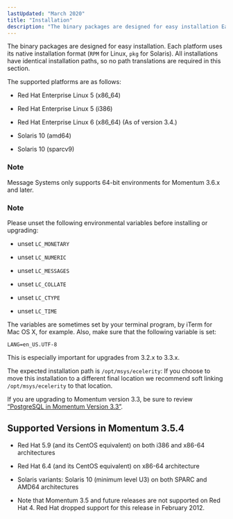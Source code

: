 ```yaml
---
lastUpdated: "March 2020"
title: "Installation"
description: "The binary packages are designed for easy installation Each platform uses its native installation format RPM for Linux pkg for Solaris All installations have identical installation paths so no path translations are required in this section The supported platforms are as follows Red Hat Enterprise Linux 5 x 86 64..."
---
```



The binary packages are designed for easy installation. Each platform uses its native installation format (`RPM` for Linux, `pkg` for Solaris). All installations have identical installation paths, so no path translations are required in this section.

The supported platforms are as follows:

*   Red Hat Enterprise Linux 5 (x86_64)

*   Red Hat Enterprise Linux 5 (i386)

*   Red Hat Enterprise Linux 6 (x86_64) (As of version 3.4.)

*   Solaris 10 (amd64)

*   Solaris 10 (sparcv9)

### Note

Message Systems only supports 64-bit environments for Momentum 3.6.x and later.

### Note

Please unset the following environmental variables before installing or upgrading:

*   unset `LC_MONETARY`

*   unset `LC_NUMERIC`

*   unset `LC_MESSAGES`

*   unset `LC_COLLATE`

*   unset `LC_CTYPE`

*   unset `LC_TIME`

The variables are sometimes set by your terminal program, by iTerm for Mac OS X, for example. Also, make sure that the following variable is set:

`LANG=en_US.UTF-8`

This is especially important for upgrades from 3.2.x to 3.3.x.

The expected installation path is `/opt/msys/ecelerity`: If you choose to move this installation to a different final location we recommend soft linking `/opt/msys/ecelerity` to that location.

If you are upgrading to Momentum version 3.3, be sure to review [“PostgreSQL in Momentum Version 3.3”](/momentum/3/3-reference/operations-postgresql#operations.postgresql.migrating.3.3).

## <a name="idp136928"></a> Supported Versions in Momentum 3.5.4

*   Red Hat 5.9 (and its CentOS equivalent) on both i386 and x86-64 architectures

*   Red Hat 6.4 (and its CentOS equivalent) on x86-64 architecture

*   Solaris variants: Solaris 10 (minimum level U3) on both SPARC and AMD64 architectures

*   Note that Momentum 3.5 and future releases are not supported on Red Hat 4\. Red Hat dropped support for this release in February 2012.